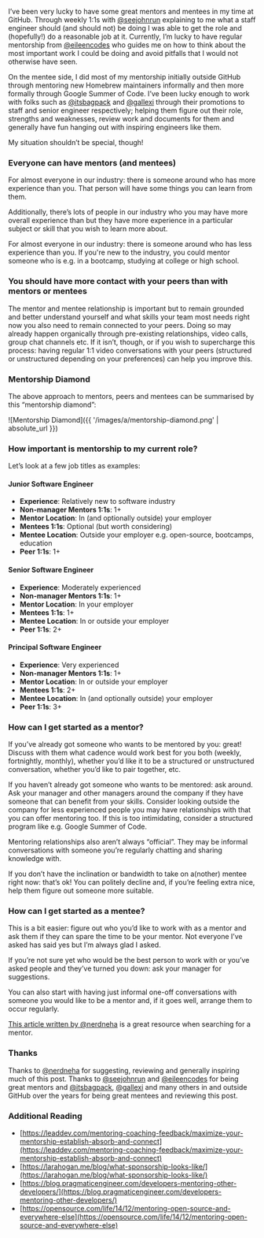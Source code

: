 I’ve been very lucky to have some great mentors and mentees in my time at GitHub. Through weekly 1:1s with [@seejohnrun](https://twitter.com/seejohnrun) explaining to me what a staff engineer should (and should not) be doing I was able to get the role and (hopefully!) do a reasonable job at it. Currently, I’m lucky to have regular mentorship from [@eileencodes](https://github.com/eileencodes) who guides me on how to think about the most important work I could be doing and avoid pitfalls that I would not otherwise have seen.

On the mentee side, I did most of my mentorship initially outside GitHub through mentoring new Homebrew maintainers informally and then more formally through Google Summer of Code. I’ve been lucky enough to work with folks such as [@itsbagpack](https://github.com/itsbagpack) and [@gallexi](https://github.com/gallexi) through their promotions to staff and senior engineer respectively; helping them figure out their role, strengths and weaknesses, review work and documents for them and generally have fun hanging out with inspiring engineers like them.

My situation shouldn’t be special, though!

### Everyone can have mentors (and mentees)

For almost everyone in our industry: there is someone around who has more experience than you. That person will have some things you can learn from them.

Additionally, there’s lots of people in our industry who you may have more overall experience than but they have more experience in a particular subject or skill that you wish to learn more about.

For almost everyone in our industry: there is someone around who has less experience than you. If you're new to the industry, you could mentor someone who is e.g. in a bootcamp, studying at college or high school.

### You should have more contact with your peers than with mentors or mentees

The mentor and mentee relationship is important but to remain grounded and better understand yourself and what skills your team most needs right now you also need to remain connected to your peers. Doing so may already happen organically through pre-existing relationships, video calls, group chat channels etc. If it isn’t, though, or if you wish to supercharge this process: having regular 1:1 video conversations with your peers (structured or unstructured depending on your preferences) can help you improve this.

### Mentorship Diamond

The above approach to mentors, peers and mentees can be summarised by this “mentorship diamond”:

![Mentorship Diamond]({{ '/images/a/mentorship-diamond.png' | absolute_url }})

### How important is mentorship to my current role?

Let’s look at a few job titles as examples:

#### Junior Software Engineer

- **Experience**: Relatively new to software industry
- **Non-manager Mentors 1:1s**: 1+
- **Mentor Location**: In (and optionally outside) your employer
- **Mentees 1:1s**: Optional (but worth considering)
- **Mentee Location**: Outside your employer e.g. open-source, bootcamps, education
- **Peer 1:1s**: 1+

#### Senior Software Engineer

- **Experience**: Moderately experienced
- **Non-manager Mentors 1:1s**: 1+
- **Mentor Location**: In your employer
- **Mentees 1:1s**: 1+
- **Mentee Location**: In or outside your employer
- **Peer 1:1s**: 2+

#### Principal Software Engineer

- **Experience**: Very experienced
- **Non-manager Mentors 1:1s**: 1+
- **Mentor Location**: In or outside your employer
- **Mentees 1:1s**: 2+
- **Mentee Location**: In (and optionally outside) your employer
- **Peer 1:1s**: 3+

### How can I get started as a mentor?

If you’ve already got someone who wants to be mentored by you: great! Discuss with them what cadence would work best for you both (weekly, fortnightly, monthly), whether you’d like it to be a structured or unstructured conversation, whether you’d like to pair together, etc.

If you haven’t already got someone who wants to be mentored: ask around. Ask your manager and other managers around the company if they have someone that can benefit from your skills. Consider looking outside the company for less experienced people you may have relationships with that you can offer mentoring too. If this is too intimidating, consider a structured program like e.g. Google Summer of Code.

Mentoring relationships also aren’t always “official”. They may be informal conversations with someone you’re regularly chatting and sharing knowledge with.

If you don’t have the inclination or bandwidth to take on a(nother) mentee right now: that’s ok! You can politely decline and, if you’re feeling extra nice, help them figure out someone more suitable.

### How can I get started as a mentee?

This is a bit easier: figure out who you’d like to work with as a mentor and ask them if they can spare the time to be your mentor. Not everyone I’ve asked has said yes but I’m always glad I asked.

If you’re not sure yet who would be the best person to work with or you’ve asked people and they’ve turned you down: ask your manager for suggestions.

You can also start with having just informal one-off conversations with someone you would like to be a mentor and, if it goes well, arrange them to occur regularly.

[This article written by @nerdneha](https://leaddev.com/mentoring-coaching-feedback/maximize-your-mentorship-establish-absorb-and-connect) is a great resource when searching for a mentor.

### Thanks

Thanks to [@nerdneha](https://github.com/nerdneha) for suggesting, reviewing and generally inspiring much of this post. Thanks to [@seejohnrun](https://twitter.com/seejohnrun) and [@eileencodes](https://github.com/eileencodes) for being great mentors and [@itsbagpack](https://github.com/itsbagpack), [@gallexi](https://github.com/gallexi) and many others in and outside GitHub over the years for being great mentees and reviewing this post.

### Additional Reading

* [https://leaddev.com/mentoring-coaching-feedback/maximize-your-mentorship-establish-absorb-and-connect](https://leaddev.com/mentoring-coaching-feedback/maximize-your-mentorship-establish-absorb-and-connect)
* [https://larahogan.me/blog/what-sponsorship-looks-like/](https://larahogan.me/blog/what-sponsorship-looks-like/)
* [https://blog.pragmaticengineer.com/developers-mentoring-other-developers/](https://blog.pragmaticengineer.com/developers-mentoring-other-developers/)
* [https://opensource.com/life/14/12/mentoring-open-source-and-everywhere-else](https://opensource.com/life/14/12/mentoring-open-source-and-everywhere-else)
